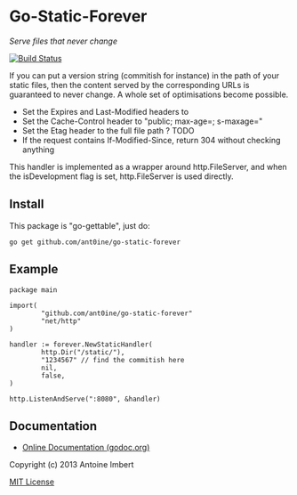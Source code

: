 
Go-Static-Forever
=================

*Serve files that never change*

[![Build Status](https://travis-ci.org/ant0ine/go-static-forever.png?branch=master)](https://travis-ci.org/ant0ine/go-static-forever)

If you can put a version string (commitish for instance) in the path of your
static files, then the content served by the corresponding URLs is guaranteed
to never change. A whole set of optimisations become possible.

* Set the Expires and Last-Modified headers to <forever>
* Set the Cache-Control header to "public; max-age=<forever>; s-maxage=<forever>"
* Set the Etag header to the full file path ? TODO
* If the request contains If-Modified-Since, return 304 without checking anything

This handler is implemented as a wrapper around http.FileServer, and when the
isDevelopment flag is set, http.FileServer is used directly.

Install
-------

This package is "go-gettable", just do:

    go get github.com/ant0ine/go-static-forever

Example
-------

    package main

    import(
            "github.com/ant0ine/go-static-forever"
            "net/http"
    )

    handler := forever.NewStaticHandler(
            http.Dir("/static/"),
            "1234567" // find the commitish here
            nil,
            false,
    )

    http.ListenAndServe(":8080", &handler)

Documentation
-------------

- [Online Documentation (godoc.org)](http://godoc.org/github.com/ant0ine/go-static-forever)

Copyright (c) 2013 Antoine Imbert

[MIT License](https://github.com/ant0ine/go-static-forever/blob/master/LICENSE)


